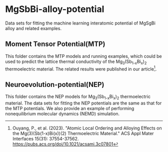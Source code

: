 # MgSbBi-alloy-potential
Data sets for fitting the machine learning interatomic potential of MgSgBi alloy and related examples.
## Moment Tensor Potential(MTP)
This folder contains the MTP models and running examples, which could be used to predict the lattice thermal conductivity of the Mg<sub>3</sub>(Sb<sub>1-x</sub>Bi<sub>x</sub>)<sub>2</sub> thermoelectric material. The related results were published in our article[^1].
## Neuroevolution-potential(NEP)
This folder contains the NEP models for Mg<sub>3</sub>(Sb<sub>1-x</sub>Bi<sub>x</sub>)<sub>2</sub> thermoelectric material. The data sets for fitting the NEP potentials are the same as that for the MTP potentials. We also provide an example of performing nonequilibrium molecular dynamics (NEMD) simulation.

[^1]: Ouyang, P., et al. (2023). "Atomic Local Ordering and Alloying Effects on the Mg(3)(Sb(1-x)Bi(x))(2) Thermoelectric Material." ACS Appl Mater Interfaces 15(31): 37554-37562. https://pubs.acs.org/doi/10.1021/acsami.3c07801
